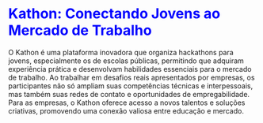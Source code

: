 # <span style="color: blue;">Kathon: Conectando Jovens ao Mercado de Trabalho</span>

O Kathon é uma plataforma inovadora que organiza hackathons para jovens, especialmente os de escolas públicas, permitindo que adquiram experiência prática e desenvolvam habilidades essenciais para o mercado de trabalho. Ao trabalhar em desafios reais apresentados por empresas, os participantes não só ampliam suas competências técnicas e interpessoais, mas também suas redes de contato e oportunidades de empregabilidade. Para as empresas, o Kathon oferece acesso a novos talentos e soluções criativas, promovendo uma conexão valiosa entre educação e mercado.
